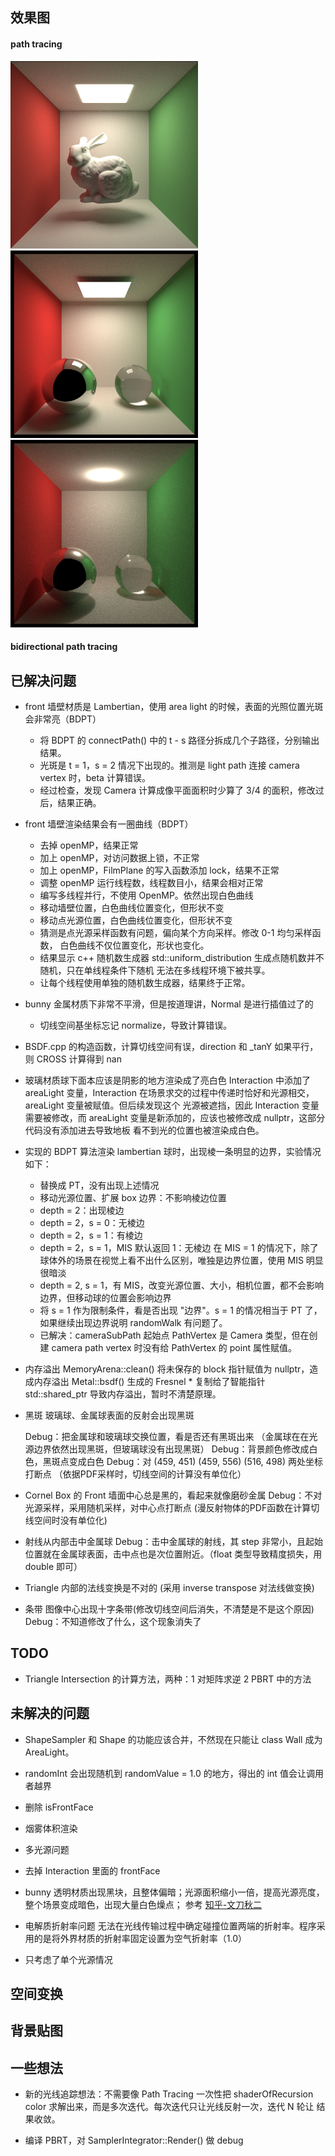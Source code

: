 ## 效果图

#### path tracing

<img src="https://github.com/StormPhoenix/render-repository-data/blob/master/path-tracing/bunny_lambertian.png" alt="bunny" width="300" height="300">
<img src="https://github.com/StormPhoenix/render-repository-data/blob/master/path-tracing/two-spheres-with-area-light_ssp300_depth15_pt_1000x1000.png" alt="bunny" width="300" height="300">
<img src="https://github.com/StormPhoenix/render-repository-data/blob/master/path-tracing/two-spheres-with-point-light_ssp300_depth%3D15_pt_1000x1000.png" alt="bunny" width="300" height="300">

#### bidirectional path tracing

## 已解决问题

- front 墙壁材质是 Lambertian，使用 area light 的时候，表面的光照位置光斑会非常亮（BDPT）
    - 将 BDPT 的 connectPath() 中的 t - s 路径分拆成几个子路径，分别输出结果。
    - 光斑是 t = 1，s = 2 情况下出现的。推测是 light path 连接 camera vertex 时，beta 计算错误。
    - 经过检查，发现 Camera 计算成像平面面积时少算了 3/4 的面积，修改过后，结果正确。

- front 墙壁渲染结果会有一圈曲线（BDPT）
    - 去掉 openMP，结果正常
    - 加上 openMP，对访问数据上锁，不正常
    - 加上 openMP，FilmPlane 的写入函数添加 lock，结果不正常
    - 调整 openMP 运行线程数，线程数目小，结果会相对正常
    - 编写多线程并行，不使用 OpenMP。依然出现白色曲线
    - 移动墙壁位置，白色曲线位置变化，但形状不变
    - 移动点光源位置，白色曲线位置变化，但形状不变
    - 猜测是点光源采样函数有问题，偏向某个方向采样。修改 0-1 均匀采样函数，
        白色曲线不仅位置变化，形状也变化。
    - 结果显示 c++ 随机数生成器 std::uniform_distribution 生成点随机数并不随机，只在单线程条件下随机
        无法在多线程环境下被共享。
    - 让每个线程使用单独的随机数生成器，结果终于正常。

- bunny 金属材质下非常不平滑，但是按道理讲，Normal 是进行插值过了的
    - 切线空间基坐标忘记 normalize，导致计算错误。
    
- BSDF.cpp 的构造函数，计算切线空间有误，direction 和 _tanY 如果平行，则 CROSS 计算得到 nan

- 玻璃材质球下面本应该是阴影的地方渲染成了亮白色
    Interaction 中添加了 areaLight 变量，Interaction 在场景求交的过程中传递时恰好和光源相交，areaLight 变量被赋值。但后续发现这个
    光源被遮挡，因此 Interaction 变量需要被修改，而 areaLight 变量是新添加的，应该也被修改成 nullptr，这部分代码没有添加进去导致地板
    看不到光的位置也被渲染成白色。
    
- 实现的 BDPT 算法渲染 lambertian 球时，出现棱一条明显的边界，实验情况如下：
    - 替换成 PT，没有出现上述情况
    - 移动光源位置、扩展 box 边界：不影响棱边位置
    - depth = 2：出现棱边
    - depth = 2，s = 0：无棱边
    - depth = 2，s = 1：有棱边
    - depth = 2，s = 1，MIS 默认返回 1：无棱边
        在 MIS = 1 的情况下，除了球体外的场景在视觉上看不出什么区别，唯独是边界位置，使用 MIS 明显很暗淡
    - depth = 2, s = 1，有 MIS，改变光源位置、大小，相机位置，都不会影响边界，但移动球的位置会影响边界
    - 将 s = 1 作为限制条件，看是否出现 "边界"。s = 1 的情况相当于 PT 了，
        如果继续出现边界说明 randomWalk 有问题了。
    - 已解决：cameraSubPath 起始点 PathVertex 是 Camera 类型，但在创建 camera path vertex 时没有给 PathVertex
        的 point 属性赋值。
        
- 内存溢出
    MemoryArena::clean() 将未保存的 block 指针赋值为 nullptr，造成内存溢出
    Metal::bsdf() 生成的 Fresnel * 复制给了智能指针 std::shared_ptr<Fresnel> 导致内存溢出，暂时不清楚原理。
    
- 黑斑
    玻璃球、金属球表面的反射会出现黑斑
    
    Debug：把金属球和玻璃球交换位置，看是否还有黑斑出来 （金属球在在光源边界依然出现黑斑，但玻璃球没有出现黑斑）
    Debug：背景颜色修改成白色，黑斑点变成白色
    Debug：对 (459, 451) (459, 556) (516, 498) 两处坐标打断点 （依据PDF采样时，切线空间的计算没有单位化）

- Cornel Box 的 Front 墙面中心总是黑的，看起来就像磨砂金属
    Debug：不对光源采样，采用随机采样，对中心点打断点 (漫反射物体的PDF函数在计算切线空间时没有单位化)

- 射线从内部击中金属球
    Debug：击中金属球的射线，其 step 非常小，且起始位置就在金属球表面，击中点也是次位置附近。（float 类型导致精度损失，用 double 即可）

- Triangle 内部的法线变换是不对的 (采用 inverse transpose 对法线做变换)

- 条带
    图像中心出现十字条带(修改切线空间后消失，不清楚是不是这个原因)
    Debug：不知道修改了什么，这个现象消失了
    
## TODO
- Triangle Intersection 的计算方法，两种：1 对矩阵求逆 2 PBRT 中的方法

## 未解决的问题

- ShapeSampler 和 Shape 的功能应该合并，不然现在只能让 class Wall 成为 AreaLight。 

- randomInt 会出现随机到 randomValue = 1.0 的地方，得出的 int 值会让调用者越界

- 删除 isFrontFace

- 烟雾体积渲染

- 多光源问题

- 去掉 Interaction 里面的 frontFace

- bunny 透明材质出现黑块，且整体偏暗；光源面积缩小一倍，提高光源亮度，整个场景变成暗色，出现大量白色燥点；
    参考 [知乎-文刀秋二](https://www.zhihu.com/question/48961286/answer/113580178)

- 电解质折射率问题
    无法在光线传输过程中确定碰撞位置两端的折射率。程序采用的是将外界材质的折射率固定设置为空气折射率（1.0）
    
- 只考虑了单个光源情况

## 空间变换

## 背景贴图

## 一些想法
- 新的光线追踪想法：不需要像 Path Tracing 一次性把 shaderOfRecursion color 求解出来，而是多次迭代。每次迭代只让光线反射一次，迭代 N 轮让
    结果收敛。 
    
- 编译 PBRT，对 SamplerIntegrator::Render() 做 debug